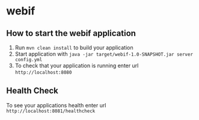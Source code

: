 # webif

How to start the webif application
---

1. Run `mvn clean install` to build your application
1. Start application with `java -jar target/webif-1.0-SNAPSHOT.jar server config.yml`
1. To check that your application is running enter url `http://localhost:8080`

Health Check
---

To see your applications health enter url `http://localhost:8081/healthcheck`
